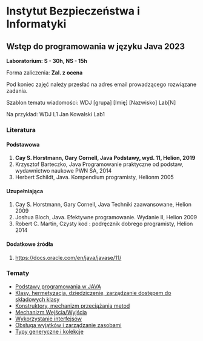 # Instytut Bezpieczeństwa i Informatyki
## Wstęp do programowania w języku Java 2023
**Laboratorium: S - 30h, NS - 15h**

Forma zaliczenia: **Zal. z ocena**

Pod koniec zajęć należy przesłać na adres email prowadzącego rozwiązane zadania. 

Szablon tematu wiadomości: WDJ [grupa] [Imię] [Nazwisko] Lab[N]

Na przykład: WDJ L1 Jan Kowalski Lab1

### Literatura
#### Podstawowa
1. **Cay S. Horstmann, Gary Cornell, Java Podstawy, wyd. 11, Helion, 2019**
2. Krzysztof Barteczko, Java Programowanie praktyczne od podstaw, wydawnictwo naukowe PWN SA, 2014
3. Herbert Schildt, Java. Kompendium programisty, Helionm 2005

#### Uzupełniająca
1.	Cay S. Horstmann, Gary Cornell, Java Techniki zaawansowane, Helion 2009
2.	Joshua Bloch, Java. Efektywne programowanie. Wydanie II, Helion 2009
3.	Robert C. Martin, Czysty kod : podręcznik dobrego programisty, Helion 2014

#### Dodatkowe źródła
1. https://docs.oracle.com/en/java/javase/11/

### Tematy

* [Podstawy programowania w JAVA](labs/01_wprowadzenie.md)
* [Klasy, hermetyzacja, dziedziczenie, zarządzanie dostępem do składowych klasy](#)
* [Konstruktory, mechanizm przeciążania metod](#)
* [Mechanizm Wejścia/Wyjścia](#)
* [Wykorzystanie interfejsów](#)
* [Obsługa wyjątków i zarządzanie zasobami](#)
* [Typy generyczne i kolekcje](#)
